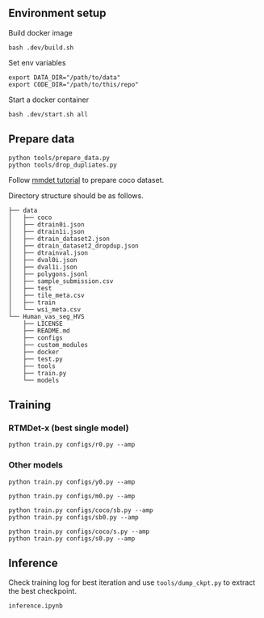 ## Environment setup

Build docker image

```
bash .dev/build.sh
```

Set env variables

```
export DATA_DIR="/path/to/data"
export CODE_DIR="/path/to/this/repo"
```

Start a docker container
```
bash .dev/start.sh all
```

## Prepare data

```
python tools/prepare_data.py
python tools/drop_dupliates.py
```

Follow [mmdet tutorial](https://mmdetection.readthedocs.io/en/latest/user_guides/dataset_prepare.html) to prepare coco dataset.

Directory structure should be as follows.

```
├── data
│   ├── coco
│   ├── dtrain0i.json
│   ├── dtrain1i.json
│   ├── dtrain_dataset2.json
│   ├── dtrain_dataset2_dropdup.json
│   ├── dtrainval.json
│   ├── dval0i.json
│   ├── dval1i.json
│   ├── polygons.jsonl
│   ├── sample_submission.csv
│   ├── test
│   ├── tile_meta.csv
│   ├── train
│   └── wsi_meta.csv
└── Human_vas_seg_HVS
    ├── LICENSE
    ├── README.md
    ├── configs
    ├── custom_modules
    ├── docker
    ├── test.py
    ├── tools
    ├── train.py
    └── models
```

## Training

### RTMDet-x (best single model)

```
python train.py configs/r0.py --amp
```

### Other models

```
python train.py configs/y0.py --amp

python train.py configs/m0.py --amp

python train.py configs/coco/sb.py --amp
python train.py configs/sb0.py --amp

python train.py configs/coco/s.py --amp
python train.py configs/s0.py --amp
```

## Inference

Check training log for best iteration and use `tools/dump_ckpt.py` to extract the best checkpoint.

```
inference.ipynb
```